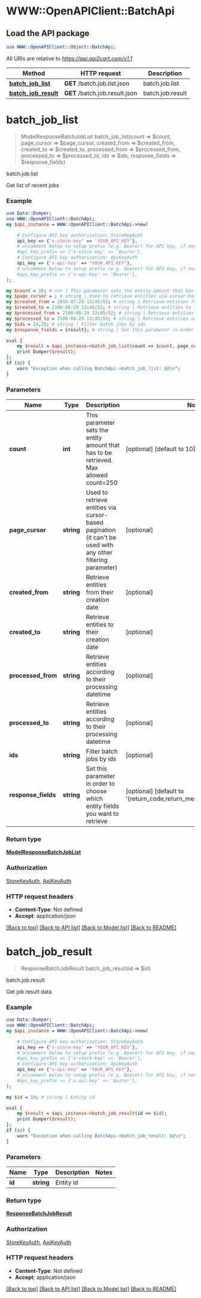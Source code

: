 # WWW::OpenAPIClient::BatchApi

## Load the API package
```perl
use WWW::OpenAPIClient::Object::BatchApi;
```

All URIs are relative to *https://api.api2cart.com/v1.1*

Method | HTTP request | Description
------------- | ------------- | -------------
[**batch_job_list**](BatchApi.md#batch_job_list) | **GET** /batch.job.list.json | batch.job.list
[**batch_job_result**](BatchApi.md#batch_job_result) | **GET** /batch.job.result.json | batch.job.result


# **batch_job_list**
> ModelResponseBatchJobList batch_job_list(count => $count, page_cursor => $page_cursor, created_from => $created_from, created_to => $created_to, processed_from => $processed_from, processed_to => $processed_to, ids => $ids, response_fields => $response_fields)

batch.job.list

Get list of recent jobs

### Example
```perl
use Data::Dumper;
use WWW::OpenAPIClient::BatchApi;
my $api_instance = WWW::OpenAPIClient::BatchApi->new(

    # Configure API key authorization: StoreKeyAuth
    api_key => {'x-store-key' => 'YOUR_API_KEY'},
    # uncomment below to setup prefix (e.g. Bearer) for API key, if needed
    #api_key_prefix => {'x-store-key' => 'Bearer'},
    # Configure API key authorization: ApiKeyAuth
    api_key => {'x-api-key' => 'YOUR_API_KEY'},
    # uncomment below to setup prefix (e.g. Bearer) for API key, if needed
    #api_key_prefix => {'x-api-key' => 'Bearer'},
);

my $count = 20; # int | This parameter sets the entity amount that has to be retrieved. Max allowed count=250
my $page_cursor = ; # string | Used to retrieve entities via cursor-based pagination (it can't be used with any other filtering parameter)
my $created_from = 2010-07-29 13:45:52; # string | Retrieve entities from their creation date
my $created_to = 2100-08-29 13:45:52; # string | Retrieve entities to their creation date
my $processed_from = 2100-08-29 13:45:52; # string | Retrieve entities according to their processing datetime
my $processed_to = 2100-08-29 13:45:52; # string | Retrieve entities according to their processing datetime
my $ids = 24,25; # string | Filter batch jobs by ids
my $response_fields = {result}; # string | Set this parameter in order to choose which entity fields you want to retrieve

eval {
    my $result = $api_instance->batch_job_list(count => $count, page_cursor => $page_cursor, created_from => $created_from, created_to => $created_to, processed_from => $processed_from, processed_to => $processed_to, ids => $ids, response_fields => $response_fields);
    print Dumper($result);
};
if ($@) {
    warn "Exception when calling BatchApi->batch_job_list: $@\n";
}
```

### Parameters

Name | Type | Description  | Notes
------------- | ------------- | ------------- | -------------
 **count** | **int**| This parameter sets the entity amount that has to be retrieved. Max allowed count&#x3D;250 | [optional] [default to 10]
 **page_cursor** | **string**| Used to retrieve entities via cursor-based pagination (it can&#39;t be used with any other filtering parameter) | [optional] 
 **created_from** | **string**| Retrieve entities from their creation date | [optional] 
 **created_to** | **string**| Retrieve entities to their creation date | [optional] 
 **processed_from** | **string**| Retrieve entities according to their processing datetime | [optional] 
 **processed_to** | **string**| Retrieve entities according to their processing datetime | [optional] 
 **ids** | **string**| Filter batch jobs by ids | [optional] 
 **response_fields** | **string**| Set this parameter in order to choose which entity fields you want to retrieve | [optional] [default to &#39;{return_code,return_message,pagination,result}&#39;]

### Return type

[**ModelResponseBatchJobList**](ModelResponseBatchJobList.md)

### Authorization

[StoreKeyAuth](../README.md#StoreKeyAuth), [ApiKeyAuth](../README.md#ApiKeyAuth)

### HTTP request headers

 - **Content-Type**: Not defined
 - **Accept**: application/json

[[Back to top]](#) [[Back to API list]](../README.md#documentation-for-api-endpoints) [[Back to Model list]](../README.md#documentation-for-models) [[Back to README]](../README.md)

# **batch_job_result**
> ResponseBatchJobResult batch_job_result(id => $id)

batch.job.result

Get job result data

### Example
```perl
use Data::Dumper;
use WWW::OpenAPIClient::BatchApi;
my $api_instance = WWW::OpenAPIClient::BatchApi->new(

    # Configure API key authorization: StoreKeyAuth
    api_key => {'x-store-key' => 'YOUR_API_KEY'},
    # uncomment below to setup prefix (e.g. Bearer) for API key, if needed
    #api_key_prefix => {'x-store-key' => 'Bearer'},
    # Configure API key authorization: ApiKeyAuth
    api_key => {'x-api-key' => 'YOUR_API_KEY'},
    # uncomment below to setup prefix (e.g. Bearer) for API key, if needed
    #api_key_prefix => {'x-api-key' => 'Bearer'},
);

my $id = 10; # string | Entity id

eval {
    my $result = $api_instance->batch_job_result(id => $id);
    print Dumper($result);
};
if ($@) {
    warn "Exception when calling BatchApi->batch_job_result: $@\n";
}
```

### Parameters

Name | Type | Description  | Notes
------------- | ------------- | ------------- | -------------
 **id** | **string**| Entity id | 

### Return type

[**ResponseBatchJobResult**](ResponseBatchJobResult.md)

### Authorization

[StoreKeyAuth](../README.md#StoreKeyAuth), [ApiKeyAuth](../README.md#ApiKeyAuth)

### HTTP request headers

 - **Content-Type**: Not defined
 - **Accept**: application/json

[[Back to top]](#) [[Back to API list]](../README.md#documentation-for-api-endpoints) [[Back to Model list]](../README.md#documentation-for-models) [[Back to README]](../README.md)

